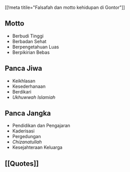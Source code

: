 [[!meta titile="Falsafah dan motto kehidupan di Gontor"]]

## Motto

* Berbudi Tinggi
* Berbadan Sehat
* Berpengetahuan Luas
* Berpikirian Bebas

## Panca Jiwa

* Keikhlasan
* Kesederhanaan
* Berdikari
* *Ukhuwwah Islamiah*

## Panca Jangka

* Pendidikan dan Pengajaran
* Kaderisasi
* Pergedungan
* *Chizanatullah*
* Kesejahteraan Keluarga

## [[Quotes]]
